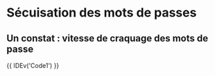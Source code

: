 # Sécuisation des mots de passes

## Un constat : vitesse de craquage des mots de passe



{{ IDEv('Code1') }}